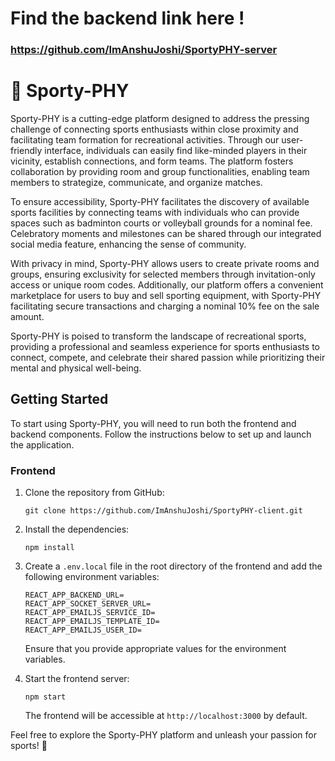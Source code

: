 # Find the backend link here !
### https://github.com/ImAnshuJoshi/SportyPHY-server

# 🏅 Sporty-PHY

Sporty-PHY is a cutting-edge platform designed to address the pressing challenge of connecting sports enthusiasts within close proximity and facilitating team formation for recreational activities. Through our user-friendly interface, individuals can easily find like-minded players in their vicinity, establish connections, and form teams. The platform fosters collaboration by providing room and group functionalities, enabling team members to strategize, communicate, and organize matches.

To ensure accessibility, Sporty-PHY facilitates the discovery of available sports facilities by connecting teams with individuals who can provide spaces such as badminton courts or volleyball grounds for a nominal fee. Celebratory moments and milestones can be shared through our integrated social media feature, enhancing the sense of community.

With privacy in mind, Sporty-PHY allows users to create private rooms and groups, ensuring exclusivity for selected members through invitation-only access or unique room codes. Additionally, our platform offers a convenient marketplace for users to buy and sell sporting equipment, with Sporty-PHY facilitating secure transactions and charging a nominal 10% fee on the sale amount.

Sporty-PHY is poised to transform the landscape of recreational sports, providing a professional and seamless experience for sports enthusiasts to connect, compete, and celebrate their shared passion while prioritizing their mental and physical well-being.

## Getting Started

To start using Sporty-PHY, you will need to run both the frontend and backend components. Follow the instructions below to set up and launch the application.

### Frontend

1. Clone the repository from GitHub:

   ```
   git clone https://github.com/ImAnshuJoshi/SportyPHY-client.git
   ```

2. Install the dependencies:

   ```
   npm install
   ```

4. Create a `.env.local` file in the root directory of the frontend and add the following environment variables:

   ```
   REACT_APP_BACKEND_URL=
   REACT_APP_SOCKET_SERVER_URL=
   REACT_APP_EMAILJS_SERVICE_ID=
   REACT_APP_EMAILJS_TEMPLATE_ID=
   REACT_APP_EMAILJS_USER_ID=
   ```

   Ensure that you provide appropriate values for the environment variables.

5. Start the frontend server:

   ```
   npm start
   ```

   The frontend will be accessible at `http://localhost:3000` by default.

Feel free to explore the Sporty-PHY platform and unleash your passion for sports! 🚀